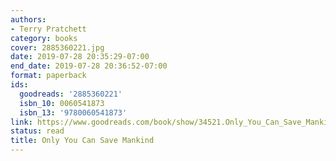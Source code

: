 ```yaml
---
authors:
- Terry Pratchett
category: books
cover: 2885360221.jpg
date: 2019-07-28 20:35:29-07:00
end_date: 2019-07-28 20:36:52-07:00
format: paperback
ids:
  goodreads: '2885360221'
  isbn_10: 0060541873
  isbn_13: '9780060541873'
link: https://www.goodreads.com/book/show/34521.Only_You_Can_Save_Mankind
status: read
title: Only You Can Save Mankind
---
```

